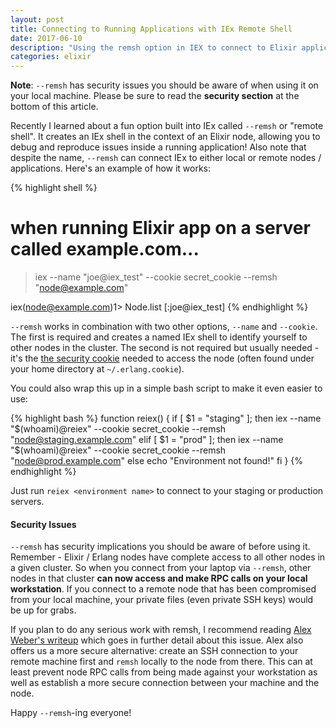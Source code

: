 ```yaml
---
layout: post
title: Connecting to Running Applications with IEx Remote Shell
date: 2017-06-10
description: "Using the remsh option in IEX to connect to Elixir applications from the command line."
categories: elixir
---
```


**Note**: `--remsh` has security issues you should be aware of when using it on your local machine. Please be sure to read the **security section** at the bottom of this article.

Recently I learned about a fun option built into IEx called `--remsh` or "remote shell". It creates an IEx shell in the context of an Elixir node, allowing you to debug and reproduce issues inside a running application! Also note that despite the name, `--remsh` can connect IEx to either local or remote nodes / applications. Here's an example of how it works:

{% highlight shell %}
# when running Elixir app on a server called example.com...
> iex --name "joe@iex_test" --cookie secret_cookie --remsh "node@example.com"

iex(node@example.com)1> Node.list
[:joe@iex_test]
{% endhighlight %}

`--remsh` works in combination with two other options, `--name` and `--cookie`. The first is required and creates a named IEx shell to identify yourself to other nodes in the cluster. The second is not required but usually needed - it's the [the security cookie](http://erlang.org/doc/reference_manual/distributed.html#id88372) needed to access the node (often found under your home directory at `~/.erlang.cookie`).

You could also wrap this up in a simple bash script to make it even easier to use:

{% highlight bash %}
function reiex() {
 if [ $1 = "staging" ]; then
  iex --name "$(whoami)@reiex" --cookie secret_cookie --remsh "node@staging.example.com"
 elif [ $1 = "prod" ]; then
  iex --name "$(whoami)@reiex" --cookie secret_cookie --remsh "node@prod.example.com"
 else
  echo "Environment not found!"
 fi
}
{% endhighlight %}

Just run `reiex <environment name>` to connect to your staging or production servers.

#### Security Issues

`--remsh` has security implications you should be aware of before using it. Remember - Elixir / Erlang nodes have complete access to all other nodes in a given cluster. So when you connect from your laptop via `--remsh`, other nodes in that cluster **can now access and make RPC calls on your local workstation**. If you connect to a remote node that has been compromised from your local machine, your private files (even private SSH keys) would be up for grabs.

If you plan to do any serious work with remsh, I recommend reading [Alex Weber's writeup](https://broot.ca/erlang-remsh-is-dangerous) which goes in further detail about this issue. Alex also offers us a more secure alternative: create an SSH connection to your remote machine first and `remsh` locally to the node from there. This can at least prevent node RPC calls from being made against your workstation as well as establish a more secure connection between your machine and the node.

Happy `--remsh`-ing everyone!
